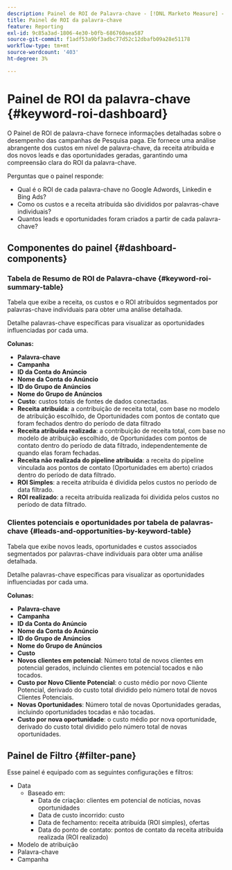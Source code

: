 ```yaml
---
description: Painel de ROI de Palavra-chave - [!DNL Marketo Measure] - Produto
title: Painel de ROI da palavra-chave
feature: Reporting
exl-id: 9c85a3ad-1806-4e30-b0fb-686760aea587
source-git-commit: f1adf53a9bf3adbc77d52c12dbafb09a28e51178
workflow-type: tm+mt
source-wordcount: '403'
ht-degree: 3%

---
```


# Painel de ROI da palavra-chave {#keyword-roi-dashboard}

O Painel de ROI de palavra-chave fornece informações detalhadas sobre o desempenho das campanhas de Pesquisa paga. Ele fornece uma análise abrangente dos custos em nível de palavra-chave, da receita atribuída e dos novos leads e das oportunidades geradas, garantindo uma compreensão clara do ROI da palavra-chave.

Perguntas que o painel responde:

* Qual é o ROI de cada palavra-chave no Google Adwords, Linkedin e Bing Ads?
* Como os custos e a receita atribuída são divididos por palavras-chave individuais?
* Quantos leads e oportunidades foram criados a partir de cada palavra-chave?

## Componentes do painel {#dashboard-components}

### Tabela de Resumo de ROI de Palavra-chave {#keyword-roi-summary-table}

Tabela que exibe a receita, os custos e o ROI atribuídos segmentados por palavras-chave individuais para obter uma análise detalhada.

Detalhe palavras-chave específicas para visualizar as oportunidades influenciadas por cada uma.

**Colunas:**

* **Palavra-chave**
* **Campanha**
* **ID da Conta do Anúncio**
* **Nome da Conta do Anúncio**
* **ID do Grupo de Anúncios**
* **Nome do Grupo de Anúncios**
* **Custo**: custos totais de fontes de dados conectadas.
* **Receita atribuída**: a contribuição de receita total, com base no modelo de atribuição escolhido, de Oportunidades com pontos de contato que foram fechados dentro do período de data filtrado
* **Receita atribuída realizada**: a contribuição de receita total, com base no modelo de atribuição escolhido, de Oportunidades com pontos de contato dentro do período de data filtrado, independentemente de quando elas foram fechadas.
* **Receita não realizada do pipeline atribuída**: a receita do pipeline vinculada aos pontos de contato (Oportunidades em aberto) criados dentro do período de data filtrado.
* **ROI Simples**: a receita atribuída é dividida pelos custos no período de data filtrado.
* **ROI realizado**: a receita atribuída realizada foi dividida pelos custos no período de data filtrado.

### Clientes potenciais e oportunidades por tabela de palavras-chave {#leads-and-opportunities-by-keyword-table}

Tabela que exibe novos leads, oportunidades e custos associados segmentados por palavras-chave individuais para obter uma análise detalhada.

Detalhe palavras-chave específicas para visualizar as oportunidades influenciadas por cada uma.

**Colunas:**

* **Palavra-chave**
* **Campanha**
* **ID da Conta do Anúncio**
* **Nome da Conta do Anúncio**
* **ID do Grupo de Anúncios**
* **Nome do Grupo de Anúncios**
* **Custo**
* **Novos clientes em potencial**: Número total de novos clientes em potencial gerados, incluindo clientes em potencial tocados e não tocados.
* **Custo por Novo Cliente Potencial**: o custo médio por novo Cliente Potencial, derivado do custo total dividido pelo número total de novos Clientes Potenciais.
* **Novas Oportunidades**: Número total de novas Oportunidades geradas, incluindo oportunidades tocadas e não tocadas.
* **Custo por nova oportunidade**: o custo médio por nova oportunidade, derivado do custo total dividido pelo número total de novas oportunidades.

## Painel de Filtro {#filter-pane}

Esse painel é equipado com as seguintes configurações e filtros:

* Data
   * Baseado em:
      * Data de criação: clientes em potencial de notícias, novas oportunidades
      * Data de custo incorrido: custo
      * Data de fechamento: receita atribuída (ROI simples), ofertas
      * Data do ponto de contato: pontos de contato da receita atribuída realizada (ROI realizado)
* Modelo de atribuição
* Palavra-chave
* Campanha
